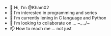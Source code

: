 - 👋 Hi, I’m @Kham02
- 👀 I’m interested in programming and series
- 🌱 I’m currently lening in C language and Python
- 💞️ I’m looking to collaborate on ... ~\_  _/~
- 📫 How to reach me ... not just

<!---
Kham02/Kham02 is a ✨ special ✨ repository because its `README.md` (this file) appears on your GitHub profile.
You can click the Preview link to take a look at your changes.
--->
